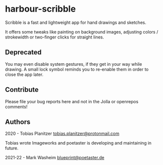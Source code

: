 # harbour-scribble
Scribble is a fast and lightweight app for hand drawings and sketches.

It offers some tweaks like painting on background images, adjusting colors / strokewidth or two-finger clicks for straight lines. 

## Deprecated
You may even disable system gestures, if they get in your way while drawing. A small lock symbol reminds you to re-enable them in order to close the app later.
 
## Contribute

Please file your bug reports here and not in the Jolla or openrepos comments!

## Authors

2020 - Tobias Planitzer <tobias.planitzer@protonmail.com>

Tobias wrote Imageworks and poetaster is developing and maintaining in future.

2021-22 - Mark Washeim <blueprint@poetaster.de>
